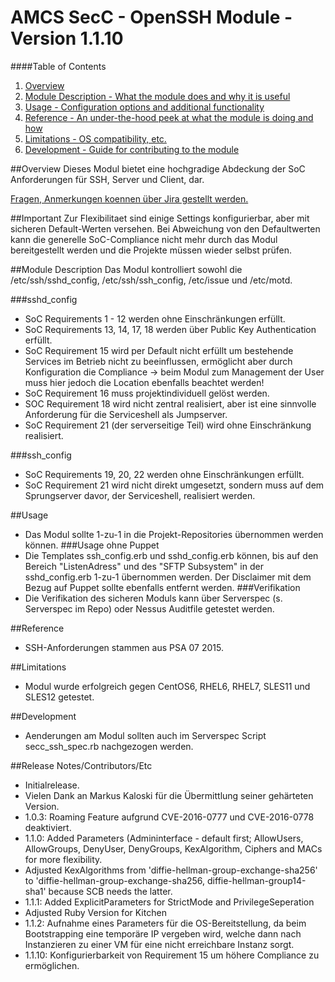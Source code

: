 # AMCS SecC - OpenSSH Module - Version 1.1.10

####Table of Contents

1. [Overview](#overview)
2. [Module Description - What the module does and why it is useful](#module-description)
3. [Usage - Configuration options and additional functionality](#usage)
4. [Reference - An under-the-hood peek at what the module is doing and how](#reference)
5. [Limitations - OS compatibility, etc.](#limitations)
6. [Development - Guide for contributing to the module](#development)

##Overview
Dieses Modul bietet eine hochgradige Abdeckung der SoC Anforderungen für SSH, Server und Client, dar.

[Fragen, Anmerkungen koennen über Jira gestellt werden.](https://projectcenter.t-systems-mms.eu/jira/secure/CreateIssueDetails!init.jspa?pid=15993&summary=secc_sshd%20changeme&assignee=rkno&issuetype=13&priority=5&description=Beschreibung&components=21136)

##Important
Zur Flexibilitaet sind einige Settings konfigurierbar, aber mit sicheren Default-Werten versehen. Bei Abweichung von den Defaultwerten kann die generelle SoC-Compliance nicht mehr
durch das Modul bereitgestellt werden und die Projekte müssen wieder selbst prüfen.

##Module Description
Das Modul kontrolliert sowohl die /etc/ssh/sshd_config, /etc/ssh/ssh_config, /etc/issue und /etc/motd.

###sshd_config
- SoC Requirements 1 - 12 werden ohne Einschränkungen erfüllt.
- SoC Requirements 13, 14, 17, 18 werden über Public Key Authentication erfüllt.
- SoC Requirement 15 wird per Default nicht erfüllt um bestehende Services im Betrieb nicht zu beeinflussen, ermöglicht aber durch Konfiguration die Compliance -> beim Modul zum Management der User muss hier jedoch die Location ebenfalls beachtet werden!
- SoC Requirement 16 muss projektindividuell gelöst werden.
- SOC Requirement 18 wird nicht zentral realisiert, aber ist eine sinnvolle Anforderung für die Serviceshell als Jumpserver.
- SoC Requirement 21 (der serverseitige Teil) wird ohne Einschränkung realisiert.

###ssh_config
- SoC Requirements 19, 20, 22 werden ohne Einschränkungen erfüllt.
- SoC Requirement 21 wird nicht direkt umgesetzt, sondern muss auf dem Sprungserver davor, der Serviceshell, realisiert werden.

##Usage
- Das Modul sollte 1-zu-1 in die Projekt-Repositories übernommen werden können.
###Usage ohne Puppet
- Die Templates ssh_config.erb und sshd_config.erb können, bis auf den Bereich "ListenAdress" und des "SFTP Subsystem" in der sshd_config.erb 1-zu-1 übernommen werden. Der Disclaimer mit dem Bezug auf Puppet sollte ebenfalls entfernt werden.
###Verifikation
- Die Verifikation des sicheren Moduls kann über Serverspec (s. Serverspec im Repo) oder Nessus Auditfile getestet werden.

##Reference
- SSH-Anforderungen stammen aus PSA 07 2015.

##Limitations
- Modul wurde erfolgreich gegen CentOS6, RHEL6, RHEL7, SLES11 und SLES12 getestet.

##Development
- Aenderungen am Modul sollten auch im Serverspec Script secc_ssh_spec.rb nachgezogen werden.

##Release Notes/Contributors/Etc
- Initialrelease.
- Vielen Dank an Markus Kaloski für die Übermittlung seiner gehärteten Version.
- 1.0.3: Roaming Feature aufgrund CVE-2016-0777 und CVE-2016-0778 deaktiviert.
- 1.1.0: Added Parameters (Admininterface - default first; AllowUsers, AllowGroups, DenyUser, DenyGroups, KexAlgorithm, Ciphers and MACs for more flexibility.
 - Adjusted KexAlgorithms from 'diffie-hellman-group-exchange-sha256' to 'diffie-hellman-group-exchange-sha256, diffie-hellman-group14-sha1' because SCB needs the latter.
- 1.1.1: Added ExplicitParameters for StrictMode and PrivilegeSeperation
 - Adjusted Ruby Version for Kitchen
- 1.1.2: Aufnahme eines Parameters für die OS-Bereitstellung, da beim Bootstrapping eine temporäre IP vergeben wird, welche dann nach Instanzieren zu einer VM für eine nicht erreichbare Instanz sorgt.
- 1.1.10: Konfigurierbarkeit von Requirement 15 um höhere Compliance zu ermöglichen.
